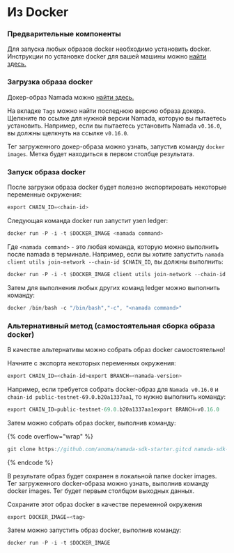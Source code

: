 # Из Docker

### Предварительные компоненты

Для запуска любых образов docker необходимо установить docker. Инструкции по установке docker для вашей машины можно [найти здесь.](https://docs.docker.com/get-docker/)

### Загрузка образа docker

Докер-образ Namada можно [найти здесь. ](https://github.com/anoma/namada/pkgs/container/namada)

На вкладке `Tags` можно найти последнюю версию образа докера. Щелкните по ссылке для нужной версии Namada, которую вы пытаетесь установить. Например, если вы пытаетесь установить Namada `v0.16.0`, вы должны щелкнуть на ссылке `v0.16.0`.&#x20;

Тег загруженного докер-образа можно узнать, запустив команду `docker images`. Метка будет находиться в первом столбце результата.

### Запуск образа docker

После загрузки образа docker будет полезно экспортировать некоторые переменные окружения:

```rust
export CHAIN_ID=<chain-id>
```

Следующая команда docker run запустит узел ledger:

```rust
docker run -P -i -t $DOCKER_IMAGE <namada command>
```

Где  `<namada command>` - это любая команда, которую можно выполнить после namada в терминале. Например, если вы хотите запустить `namada client utils join-network --chain-id $CHAIN_ID`, вы должны выполнить:

```rust
docker run -P -i -t $DOCKER_IMAGE client utils join-network --chain-id $CHAIN_ID
```

Затем для выполнения любых других команд  ledger можно выполнить команду:

```rust
docker /bin/bash -c "/bin/bash","-c", "<namada command>"
```

### Альтернативный метод (самостоятельная сборка образа docker)

В качестве альтернативы можно собрать образ docker самостоятельно!&#x20;

Начните с экспорта некоторых переменных окружения:

```rust
export CHAIN_ID=<chain-id>export BRANCH=<namada-version>
```

Например, если требуется собрать docker-образ для `Namada v0.16.0` и `chain-id public-testnet-69.0.b20a1337aa1`, то нужно выполнить команду:

```rust
export CHAIN_ID=public-testnet-69.0.b20a1337aa1export BRANCH=v0.16.0
```

Затем можно собрать образ docker, выполнив команду:

{% code overflow="wrap" %}
```rust
git clone https://github.com/anoma/namada-sdk-starter.gitcd namada-sdk-starter/docker/namada-with-chain/docker build --build-arg BRANCH=$BRANCH --build-arg CHAIN_ID=$CHAIN_ID -t namada_testnet_image .
```
{% endcode %}

В результате образ будет сохранен в локальной папке docker images. Тег загруженного docker-образа можно узнать, выполнив команду docker images. Тег будет первым столбцом выходных данных.&#x20;

Сохраните этот образ docker в качестве переменной окружения

```rust
export DOCKER_IMAGE=<tag>
```

Затем можно запустить образ docker, выполнив команду:

```rust
docker run -P -i -t $DOCKER_IMAGE
```

